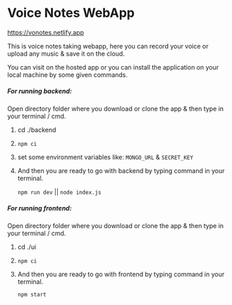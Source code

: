 # Voice Notes WebApp

https://vonotes.netlify.app


This is voice notes taking webapp, here you can record your voice or upload any music & save it on the cloud.

You can visit on the hosted app or you can install the application on your local machine by some given commands.

##### For running backend:

Open directory folder where you download or clone the app & then type in your terminal / cmd.

1.  cd ./backend
2.  `npm ci`
3.  set some environment variables like:
    `MONGO_URL` &   `SECRET_KEY`
4.  And then you are ready to go with backend by typing     command in your terminal. 

    `npm run dev` ||  `node index.js`

##### For running frontend:

Open directory folder where you download or clone the app & then type in your terminal / cmd.

1.  cd ./ui
2.  `npm ci`
4.  And then you are ready to go with frontend by typing     command in your terminal. 

    `npm start`

